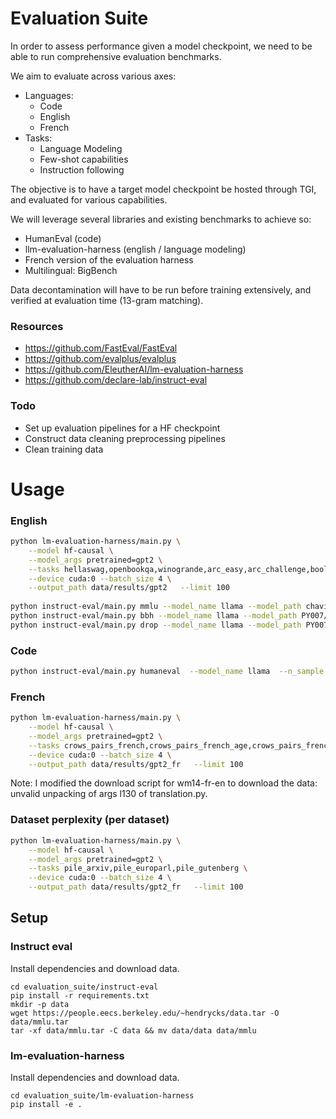 # Evaluation Suite

In order to assess performance given a model checkpoint, we need to be able to run comprehensive evaluation benchmarks.

We aim to evaluate across various axes:

- Languages:
  - Code
  - English
  - French
- Tasks:
  - Language Modeling
  - Few-shot capabilities
  - Instruction following


The objective is to have a target model checkpoint be hosted through TGI, and evaluated for various capabilities.

We will leverage several libraries  and existing benchmarks to achieve so:

- HumanEval (code)
- llm-evaluation-harness (english / language modeling)
- French version of the evaluation harness
- Multilingual: BigBench

Data decontamination will have to be run before training extensively, and verified at evaluation time (13-gram matching).

### Resources

- https://github.com/FastEval/FastEval
- https://github.com/evalplus/evalplus
- https://github.com/EleutherAI/lm-evaluation-harness
- https://github.com/declare-lab/instruct-eval


### Todo

- Set up evaluation pipelines for a HF checkpoint
- Construct data cleaning preprocessing pipelines
- Clean training data


# Usage
### English

```bash
python lm-evaluation-harness/main.py \
    --model hf-causal \
    --model_args pretrained=gpt2 \
    --tasks hellaswag,openbookqa,winogrande,arc_easy,arc_challenge,boolq,piqa \
    --device cuda:0 --batch_size 4 \
    --output_path data/results/gpt2   --limit 100 
    
python instruct-eval/main.py mmlu --model_name llama --model_path chavinlo/alpaca-native
python instruct-eval/main.py bbh --model_name llama --model_path PY007/TinyLlama-1.1B-Chat-v0.1
python instruct-eval/main.py drop --model_name llama --model_path PY007/TinyLlama-1.1B-Chat-v0.1
```

### Code

```bash
python instruct-eval/main.py humaneval  --model_name llama  --n_sample 1 --model_path PY007/TinyLlama-1.1B-Chat-v0.1 --data_path instruct-eval/human_eval/HumanEval.jsonl.gz 
```

### French

```bash
python lm-evaluation-harness/main.py \
    --model hf-causal \
    --model_args pretrained=gpt2 \
    --tasks crows_pairs_french,crows_pairs_french_age,crows_pairs_french_socioeconomic,pawsx_fr,wmt14-fr-en,xnli_fr \
    --device cuda:0 --batch_size 4 \
    --output_path data/results/gpt2_fr   --limit 100 
```

Note: I modified the download script for wm14-fr-en to download the data: unvalid unpacking of args l130 of translation.py.


### Dataset perplexity (per dataset)
```bash
python lm-evaluation-harness/main.py \
    --model hf-causal \
    --model_args pretrained=gpt2 \
    --tasks pile_arxiv,pile_europarl,pile_gutenberg \
    --device cuda:0 --batch_size 4 \
    --output_path data/results/gpt2_fr   --limit 100 
```


## Setup

### Instruct eval

Install dependencies and download data.

```
cd evaluation_suite/instruct-eval
pip install -r requirements.txt
mkdir -p data
wget https://people.eecs.berkeley.edu/~hendrycks/data.tar -O data/mmlu.tar
tar -xf data/mmlu.tar -C data && mv data/data data/mmlu
```

### lm-evaluation-harness

Install dependencies and download data.

```
cd evaluation_suite/lm-evaluation-harness
pip install -e .
```
